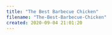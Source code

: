 ```yaml
---
title: "The Best Barbecue Chicken"
filename: "The-Best-Barbecue-Chicken"
created: 2020-09-04 21:01:20
---
```

